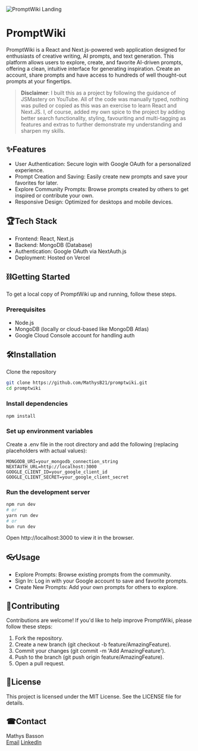 ![PromptWiki Landing]('/public/assets/images/PromptWikiLanding2.png')

# PromptWiki
PromptWiki is a React and Next.js-powered web application designed for enthusiasts of creative writing, AI prompts, and text generation. This platform allows users to explore, create, and favorite AI-driven prompts, offering a clean, intuitive interface for generating inspiration. Create an account, share prompts and have access to hundreds of well thought-out prompts at your fingertips.

> **Disclaimer**: I built this as a project by following the guidance of JSMastery on YouTube. All of the code was manually typed, nothing was pulled or copied as this was an exercise to learn React and Next.JS. I, of course, added my own spice to the project by adding better search functionality, styling, favouriting and multi-tagging as features and extras to further demonstrate my understanding and sharpen my skills.

## ✨Features
- User Authentication: Secure login with Google OAuth for a personalized experience.
- Prompt Creation and Saving: Easily create new prompts and save your favorites for later.
- Explore Community Prompts: Browse prompts created by others to get inspired or contribute your own.
- Responsive Design: Optimized for desktops and mobile devices.

## 🏆Tech Stack
- Frontend: React, Next.js
- Backend: MongoDB (Database)
- Authentication: Google OAuth via NextAuth.js
- Deployment: Hosted on Vercel

## ⛓Getting Started
To get a local copy of PromptWiki up and running, follow these steps.

### Prerequisites
- Node.js
- MongoDB (locally or cloud-based like MongoDB Atlas)
- Google Cloud Console account for handling auth

## 🛠Installation
Clone the repository

```bash
git clone https://github.com/MathysB21/promptwiki.git
cd promptwiki
```

### Install dependencies

```bash
npm install
```

### Set up environment variables

Create a .env file in the root directory and add the following (replacing placeholders with actual values):

```plaintext
MONGODB_URI=your_mongodb_connection_string
NEXTAUTH_URL=http://localhost:3000
GOOGLE_CLIENT_ID=your_google_client_id
GOOGLE_CLIENT_SECRET=your_google_client_secret
```

### Run the development server

```bash
npm run dev
# or
yarn run dev
# or
bun run dev
```

Open http://localhost:3000 to view it in the browser.

## 👓Usage
- Explore Prompts: Browse existing prompts from the community.
- Sign In: Log in with your Google account to save and favorite prompts.
- Create New Prompts: Add your own prompts for others to explore.

## 🎯Contributing
Contributions are welcome! If you'd like to help improve PromptWiki, please follow these steps:

1. Fork the repository.
2. Create a new branch (git checkout -b feature/AmazingFeature).
3. Commit your changes (git commit -m 'Add AmazingFeature').
4. Push to the branch (git push origin feature/AmazingFeature).
5. Open a pull request.

## 📃License
This project is licensed under the MIT License. See the LICENSE file for details.

## ☎Contact
Mathys Basson <br>
[Email](mailto:pieterm.basson@gmail.com) [LinkedIn](https://www.linkedin.com/in/mathys-basson-8b2730228/)
